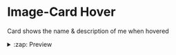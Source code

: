 # Image-Card Hover

Card shows the name &amp; description of me when hovered

<details>
  <summary>:zap: Preview</summary>

![ezgif com-gif-maker](https://user-images.githubusercontent.com/66785205/100862214-e70dcc00-34b8-11eb-93c8-4303162f8e62.gif)

</details>
